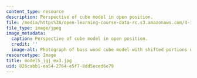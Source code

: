 ```yaml
---
content_type: resource
description: Perspective of cube model in open position.
file: /media/https%3A/open-learning-course-data-rc.s3.amazonaws.com/4-111-introduction-to-architecture-environmental-design-spring-2014/826cabb1ea542764e5f78dd5eced6e79_model5_jgj_ex3.jpg
file_type: image/jpeg
image_metadata:
  caption: Perspective of cube model in open position.
  credit: ''
  image-alt: Photograph of bass wood cube model with shifted portions of the cube.
resourcetype: Image
title: model5_jgj_ex3.jpg
uid: 826cabb1-ea54-2764-e5f7-8dd5eced6e79
---
```

